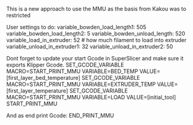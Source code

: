This is a new approach to use the MMU as the basis from Kakou was to restricted

User settings to do:
variable_bowden_load_length1: 505
variable_bowden_load_length2: 5
variable_bowden_unload_length: 520
variable_load_in_extruder: 52 # how much filament to load into extruder
variable_unload_in_extruder1: 32 
variable_unload_in_extruder2: 50


Dont forget to update your start Gcode in SuperSlicer and make sure it exports Klipper Gcode.
SET_GCODE_VARIABLE MACRO=START_PRINT_MMU VARIABLE=BED_TEMP VALUE=[first_layer_bed_temperature]
SET_GCODE_VARIABLE MACRO=START_PRINT_MMU VARIABLE=EXTRUDER_TEMP VALUE=[first_layer_temperature]
SET_GCODE_VARIABLE MACRO=START_PRINT_MMU VARIABLE=LOAD VALUE=[initial_tool]
START_PRINT_MMU

And as end print Gcode: END_PRINT_MMU
